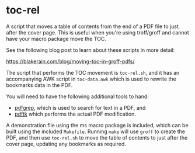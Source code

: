 # toc-rel

A script that moves a table of contents from the end of a PDF file to just after the cover page.
This is useful when you're using troff/groff and cannot have your macro package move the TOC.

See the following blog post to learn about these scripts in more detail:

https://blakerain.com/blog/moving-toc-in-groff-pdfs/

The script that performs the TOC movement is `toc-rel.sh`, and it has an accompanying AWK script in
`toc-data.awk` which is used to rewrite the bookmarks data in the PDF.

You will need to have the following additional tools to hand:

- [pdfgrep], which is used to search for text in a PDF, and
- [pdftk] which performs the actual PDF modification.

A demonstration file using the ms macro package is included, which can be built using the included
`Makefile`. Running `make` will use `groff` to create the PDF, and then use `toc-rel.sh` to move the
table of contents to just after the cover page, updating any bookmarks as required.

[pdfgrep]: https://pdfgrep.org/
[pdftk]: https://gitlab.com/pdftk-java/pdftk
